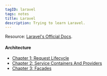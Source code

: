 ```yaml
---
tagID: laravel
tags: notes
title: Laravel
description: Trying to learn Laravel.
---
```


Resource: [Laravel's Official Docs](https://laravel.com/docs/).

#### Architecture

* [Chapter 1: Request Lifecycle](1-RequestLifeCycle)
* [Chapter 2: Service Containers And Providers](2-ServiceContainersAndProviders)
* [Chapter 3: Facades](3-Facades)

